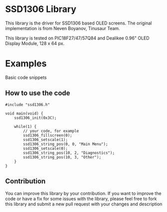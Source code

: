 # SSD1306 Library

This library is the driver for SSD1306 based OLED screens. The original implementation is from Neven Boyanov, Tinusaur Team.

This library is tested on PIC18F27/47/57Q84 and Dealikee 0.96" OLED Display Module, 128 x 64 px.

# Examples
Basic code snippets
## How to use the code

```
#include "ssd1306.h"

void main(void) {
    ssd1306_init(0x3C);

    while(1) {
        // your code, for example
        ssd1306_fillscreen(0);
        ssd1306_setscale(1);
        ssd1306_string_pos(0, 0, "Main Menu");
        ssd1306_setscale(0);
        ssd1306_string_pos(10, 2, "Diagnostics");
        ssd1306_string_pos(10, 3, "Other");
    }
}
```

## Contribution
You can improve this library by your contribution. If you want to improve the code or have a fix for some issues with the library, please feel free to fork this library and submit a new pull request with your changes and description
